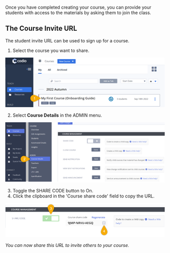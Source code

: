 Once you have completed creating your course, you can provide your students with access to the materials by asking them to join the class.

## The Course Invite URL
The student invite URL can be used to sign up for a course.

1. Select the course you want to share.

![Step 1) Select your course from the 'Courses' tab.](.guides/img/selectcourse.png)

2. Select **Course Details** in the ADMIN menu.

![Step 2) Under ADMIN, select 'Course Details' tab.](.guides/img/coursedetails.png)

3. Toggle the SHARE CODE button to On.
1. Click the clipboard in the 'Course share code' field to copy the URL.

![Step 3) In COURSE MANAGEMENT section, toggle on SHARE CODE. Step 4) Select the Clipboard icon next to the 'Course share code'.](.guides/img/URLstudentinvite.png)

*You can now share this URL to invite others to your course.*


